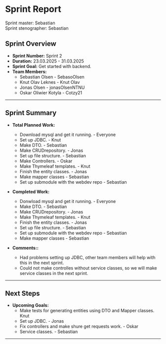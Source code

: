 # **Sprint Report**

Sprint master: Sebastian  
Sprint stenographer: Sebastian

## **Sprint Overview**
- **Sprint Number:** Sprint 2
- **Duration:** 23.03.2025 - 31.03.2025
- **Sprint Goal:** Get started with backend.
- **Team Members:**
  - Sebastian Olsen - SebasoOlsen
  - Knut Olav Leknes - Knut Olav
  - Jonas Olsen - jonasOlsenNTNU
  - Oskar Oliwier Kotyla - Cotzy21

---

## **Sprint Summary**
- **Total Planned Work:**
  - Download mysql and get it running. - Everyone
  - Set up JDBC. - Knut
  - Make DTO. - Sebastian
  - Make CRUDrepository. - Jonas
  - Set up file structure. - Sebastian
  - Make Controllers. - Oskar
  - Make Thymeleaf templates. - Knut
  - Finish the entity classes. - Jonas
  - Make mapper classes - Sebastian
  - Set up submodule with the webdev repo - Sebastian

- **Completed Work:**
  - Donwload mysql and get it running. - Everyone
  - Make DTO. - Sebastian
  - Make CRUDrepository. - Jonas
  - Make Thymeleaf templates. - Knut
  - Finish the entity classes. - Jonas
  - Set up file structure. - Sebastian
  - Set up submodule with the webdev repo - Sebastian
  - Make mapper classes - Sebastian


- **Comments::**
  - Had problems setting up JDBC, other team members will help with this in the next sprint.
  - Could not make controlles without service classes, so we will make service classes in the next sprint.

---

## **Next Steps**
- **Upcoming Goals:**
  - Make tests for generating entities using DTO and Mapper classes. Knut
  - Set up JDBC. - Jonas
  - Fix controllers and make shure get requests work. - Oskar
  - Service classes. - Sebastian

---